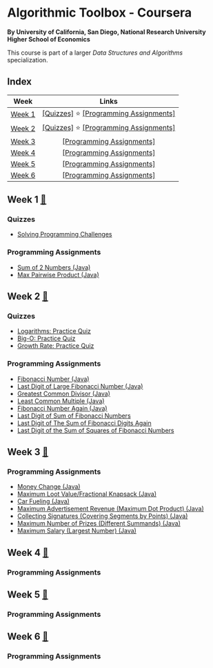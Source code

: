 # Algorithmic Toolbox - Coursera
__By University of California, San Diego, National Research University Higher School of Economics__

This course is part of a larger _Data Structures and Algorithms_ specialization.

## Index
| Week | Links | 
|:----:|:-----:|
| [Week 1](#week-1) | [[Quizzes]](#quizzes) ⭐ [[Programming Assignments]](#programming-assignments) |
| [Week 2](#week-2) | [[Quizzes]](#quizzes-1) ⭐ [[Programming Assignments]](#programming-assignments-1) |
| [Week 3](#week-3) | [[Programming Assignments]](#programming-assignments-2) |
| [Week 4](#week-4) | [[Programming Assignments]](#programming-assignments-3) |
| [Week 5](#week-5) | [[Programming Assignments]](#programming-assignments-4) |
| [Week 6](#week-6) | [[Programming Assignments]](#programming-assignments-5) |


## Week 1 [📄](src/week1/week1_programming_challenges.pdf)
### Quizzes
- [Solving Programming Challenges](src/week1/solving-programming-challenges.md)

### Programming Assignments 
- [Sum of 2 Numbers (Java)](src/APlusB.java)
- [Max Pairwise Product (Java)](src/MaxPairwiseProduct.java)


## Week 2 [📄](src/week2/week2-algorithmic-warmup.pdf)
### Quizzes
- [Logarithms: Practice Quiz](src/week2/logarithms-quiz.md)
- [Big-O: Practice Quiz](src/week2/big-o-quiz.md)
- [Growth Rate: Practice Quiz](src/week2/growth-rate-quiz.md)

### Programming Assignments
- [Fibonacci Number (Java)](src/Fibonacci.java)
- [Last Digit of Large Fibonacci Number (Java)](src/FibonacciLastDigit.java)
- [Greatest Common Divisor (Java)](src/GCD.java)
- [Least Common Multiple (Java)](src/LCM.java)
- [Fibonacci Number Again (Java)](src/FibonacciHuge.java)
- [Last Digit of Sum of Fibonacci Numbers](src/FibonacciSumLastDigit.java)
- [Last Digit of The Sum of Fibonacci Digits Again](src/FibonacciPartialSum.java)
- [Last Digit of the Sum of Squares of Fibonacci Numbers](src/FibonacciSumSquares.java)


## Week 3 [📄](src/week3/week3-greedy-algorithms.pdf)
### Programming Assignments
- [Money Change (Java)](src/Change.java)
- [Maximum Loot Value/Fractional Knapsack (Java)](src/FractionalKnapsack.java)
- [Car Fueling (Java)](src/CarFueling.java)
- [Maximum Advertisement Revenue (Maximum Dot Product) (Java)](src/DotProduct.java)
- [Collecting Signatures (Covering Segments by Points) (Java)](src/CoveringSegments.java)
- [Maximum Number of Prizes (Different Summands) (Java)](src/DifferentSummands.java)
- [Maximum Salary (Largest Number) (Java)](src/LargestNumber.java)


## Week 4 [📄](src/week4/week4-divide-and-conquer.pdf)
### Programming Assignments


## Week 5 [📄](src/week5/week5-dynamic-programming1.pdf)
### Programming Assignments


## Week 6 [📄](src/week6/week6_dynamic_programming2.pdf)
### Programming Assignments

